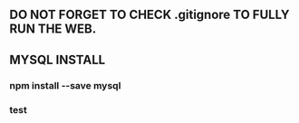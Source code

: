 ## DO NOT FORGET TO CHECK .gitignore TO FULLY RUN THE WEB.

## MYSQL INSTALL
### npm install --save mysql


### test